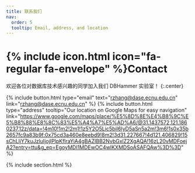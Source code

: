 ```yaml
---
title: 联系我们
nav:
  order: 5
  tooltip: Email, address, and location
---
```


# {% include icon.html icon="fa-regular fa-envelope" %}Contact

欢迎各位对数据库技术感兴趣的同学加入我们 DBHammer 实验室！
{:.center}

{%
  include button.html
  type="email"
  text="rzhang@dase.ecnu.edu.cn"
  link="rzhang@dase.ecnu.edu.cn"
%}
{%
  include button.html
  type="address"
  tooltip="Our location on Google Maps for easy navigation"
  link="https://www.google.com/maps/place/%E5%8D%8E%E4%B8%9C%E5%B8%88%E8%8C%83%E5%A4%A7%E5%AD%A6/@31.1437572,121.1860237,12z/data=!4m10!1m2!2m1!1z5Y2O5Lic5biI6IyD5aSn5a2m!3m6!1s0x35b2657fc9a83b9f:0x75cd3a460e8eebd9!8m2!3d31.227667!4d121.406829!15sChLljY7kuJzluIjojIPlpKflraYiA4gBAZIBB2NvbGxlZ2XgAQA!16zL20vMDFoejA2?entry=ttu&g_ep=EgoyMDI1MDEwOC4wIKXMDSoASAFQAw%3D%3D"
%}

{% include section.html %}
<script type="text/javascript" id="clstr_globe" src="//clustrmaps.com/globe.js?d=1PVFTMoU3_MjRGpV-yNfp7Q3f-yjxZVHldmVCbUZ2dU"></script>